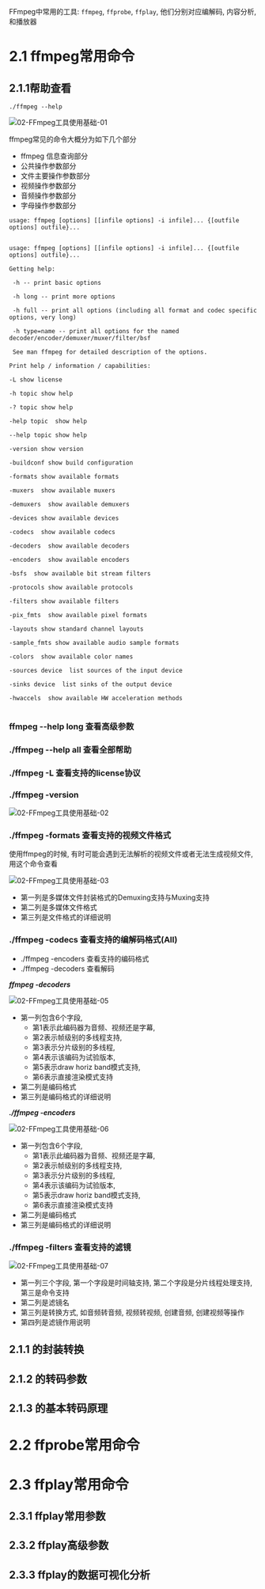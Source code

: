 FFmpeg中常用的工具: `ffmpeg`, `ffprobe`, `ffplay`, 他们分别对应编解码, 内容分析, 和播放器


# 2.1 ffmpeg常用命令


## 2.1.1帮助查看

`./ffmpeg --help`


![02-FFmpeg工具使用基础-01](image/02-FFmpeg%E5%B7%A5%E5%85%B7%E4%BD%BF%E7%94%A8%E5%9F%BA%E7%A1%80-01.png)

ffmpeg常见的命令大概分为如下几个部分
- ffmpeg 信息查询部分
- 公共操作参数部分
- 文件主要操作参数部分
- 视频操作参数部分
- 音频操作参数部分
- 字母操作参数部分

`usage: ffmpeg [options] [[infile options] -i infile]... {[outfile options] outfile}...`


```

usage: ffmpeg [options] [[infile options] -i infile]... {[outfile options] outfile}...

Getting help:

 -h -- print basic options

 -h long -- print more options

 -h full -- print all options (including all format and codec specific options, very long)

 -h type=name -- print all options for the named decoder/encoder/demuxer/muxer/filter/bsf

 See man ffmpeg for detailed description of the options.

Print help / information / capabilities:

-L show license

-h topic show help

-? topic show help

-help topic  show help

--help topic show help

-version show version

-buildconf show build configuration

-formats show available formats

-muxers  show available muxers

-demuxers  show available demuxers

-devices show available devices

-codecs  show available codecs

-decoders  show available decoders

-encoders  show available encoders

-bsfs  show available bit stream filters

-protocols show available protocols

-filters show available filters

-pix_fmts  show available pixel formats

-layouts show standard channel layouts

-sample_fmts show available audio sample formats

-colors  show available color names

-sources device  list sources of the input device

-sinks device  list sinks of the output device

-hwaccels  show available HW acceleration methods


```


### ffmpeg --help long 查看高级参数
###  ./ffmpeg --help all 查看全部帮助
### ./ffmpeg -L 查看支持的license协议
###  ./ffmpeg -version

![02-FFmpeg工具使用基础-02](image/02-FFmpeg%E5%B7%A5%E5%85%B7%E4%BD%BF%E7%94%A8%E5%9F%BA%E7%A1%80-02.png)

### ./ffmpeg -formats 查看支持的视频文件格式

使用ffmpeg的时候, 有时可能会遇到无法解析的视频文件或者无法生成视频文件, 用这个命令查看

![02-FFmpeg工具使用基础-03](image/02-FFmpeg%E5%B7%A5%E5%85%B7%E4%BD%BF%E7%94%A8%E5%9F%BA%E7%A1%80-03.png)

- 第一列是多媒体文件封装格式的Demuxing支持与Muxing支持
- 第二列是多媒体文件格式
- 第三列是文件格式的详细说明


###  ./ffmpeg -codecs 查看支持的编解码格式(All)

- ./ffmpeg -encoders 查看支持的编码格式
- ./ffmpeg -decoders 查看解码


***ffmpeg -decoders***

![02-FFmpeg工具使用基础-05](image/02-FFmpeg%E5%B7%A5%E5%85%B7%E4%BD%BF%E7%94%A8%E5%9F%BA%E7%A1%80-05.png)


- 第一列包含6个字段, 
  - 第1表示此编码器为音频、视频还是字幕, 
  - 第2表示帧级别的多线程支持, 
  - 第3表示分片级别的多线程, 
  - 第4表示该编码为试验版本, 
  - 第5表示draw horiz band模式支持, 
  - 第6表示直接渲染模式支持
- 第二列是编码格式
- 第三列是编码格式的详细说明



***./ffmpeg -encoders***

![02-FFmpeg工具使用基础-06](image/02-FFmpeg%E5%B7%A5%E5%85%B7%E4%BD%BF%E7%94%A8%E5%9F%BA%E7%A1%80-06.png)

- 第一列包含6个字段, 
  - 第1表示此编码器为音频、视频还是字幕, 
  - 第2表示帧级别的多线程支持, 
  - 第3表示分片级别的多线程, 
  - 第4表示该编码为试验版本, 
  - 第5表示draw horiz band模式支持, 
  - 第6表示直接渲染模式支持
- 第二列是编码格式
- 第三列是编码格式的详细说明

### ./ffmpeg -filters 查看支持的滤镜

![02-FFmpeg工具使用基础-07](image/02-FFmpeg%E5%B7%A5%E5%85%B7%E4%BD%BF%E7%94%A8%E5%9F%BA%E7%A1%80-07.png)

- 第一列三个字段, 第一个字段是时间轴支持, 第二个字段是分片线程处理支持, 第三是命令支持
- 第二列是滤镜名
- 第三列是转换方式, 如音频转音频, 视频转视频, 创建音频, 创建视频等操作
- 第四列是滤镜作用说明





## 2.1.1 的封装转换 
## 2.1.2 的转码参数
## 2.1.3 的基本转码原理

# 2.2 ffprobe常用命令

# 2.3 ffplay常用命令

## 2.3.1 ffplay常用参数
## 2.3.2 ffplay高级参数
## 2.3.3 ffplay的数据可视化分析
